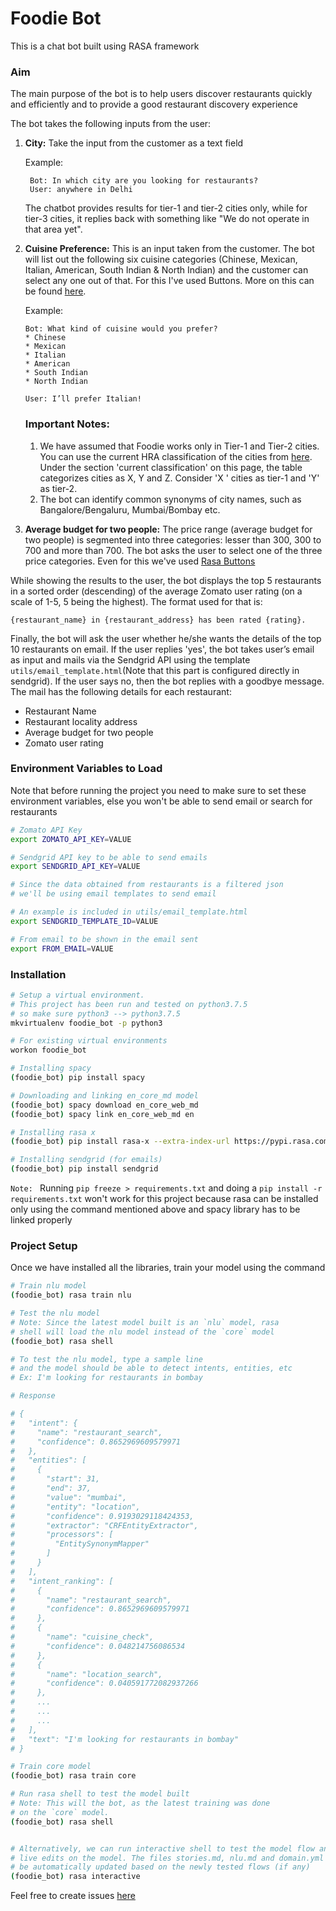 # Foodie Bot

This is a chat bot built using RASA framework

### Aim
The main purpose of the bot is to help users discover restaurants quickly and efficiently and to provide a good restaurant discovery experience

The bot takes the following inputs from the user:
1. **City:** Take the input from the customer as a text field

    Example:

        Bot: In which city are you looking for restaurants?
        User: anywhere in Delhi
    The chatbot provides results for tier-1 and tier-2 cities only, while for tier-3 cities, it replies back with something like "We do not operate in that area yet".

2. **Cuisine Preference:** This is an input taken from the customer. The bot will list out the following six cuisine categories (Chinese, Mexican, Italian, American, South Indian & North Indian) and the customer can select any one out of that. For this I've used Buttons. More on this can be found [here](https://rasa.com/docs/rasa/core/slots/#slots-set-by-clicking-buttons).

    Example:
    
    ```
    Bot: What kind of cuisine would you prefer?
    * Chinese
    * Mexican
    * Italian
    * American
    * South Indian
    * North Indian

    User: I’ll prefer Italian!
    ```

    ### Important Notes: 

    1. We have assumed that Foodie works only in Tier-1 and Tier-2 cities. You can use the current HRA classification of the cities from [here](https://en.wikipedia.org/wiki/Classification_of_Indian_cities). Under the section 'current classification' on this page, the table categorizes cities as X, Y and Z. Consider 'X ' cities as tier-1 and 'Y' as tier-2. 
    2. The bot can identify common synonyms of city names, such as Bangalore/Bengaluru, Mumbai/Bombay etc.

3. **Average budget for two people:** The price range (average budget for two people) is segmented into three categories: lesser than 300, 300 to 700 and more than 700. The bot asks the user to select one of the three price categories. Even for this we've used [Rasa Buttons](https://en.wikipedia.org/wiki/Classification_of_Indian_cities)

While showing the results to the user, the bot displays the top 5 restaurants in a sorted order (descending) of the average Zomato user rating (on a scale of 1-5, 5 being the highest). The format used for that is: 

`{restaurant_name} in {restaurant_address} has been rated {rating}.`

Finally, the bot will ask the user whether he/she wants the details of the top 10 restaurants on email. If the user replies 'yes', the bot takes user’s email as input and mails via the Sendgrid API using the template `utils/email_template.html`(Note that this part is configured directly in sendgrid). If the user says no, then the bot replies with a goodbye message. The mail has the following details for each restaurant:

* Restaurant Name
* Restaurant locality address
* Average budget for two people
* Zomato user rating

### Environment Variables to Load
Note that before running the project you need to make sure to set these environment variables, else you won't be able to send email or search for restaurants

```sh
# Zomato API Key
export ZOMATO_API_KEY=VALUE

# Sendgrid API key to be able to send emails
export SENDGRID_API_KEY=VALUE

# Since the data obtained from restaurants is a filtered json
# we'll be using email templates to send email

# An example is included in utils/email_template.html
export SENDGRID_TEMPLATE_ID=VALUE

# From email to be shown in the email sent
export FROM_EMAIL=VALUE
```

### Installation

```sh
# Setup a virtual environment.
# This project has been run and tested on python3.7.5
# so make sure python3 --> python3.7.5
mkvirtualenv foodie_bot -p python3

# For existing virtual environments
workon foodie_bot

# Installing spacy
(foodie_bot) pip install spacy

# Downloading and linking en_core_md model
(foodie_bot) spacy download en_core_web_md
(foodie_bot) spacy link en_core_web_md en

# Installing rasa x
(foodie_bot) pip install rasa-x --extra-index-url https://pypi.rasa.com/simple

# Installing sendgrid (for emails)
(foodie_bot) pip install sendgrid

```

`Note: ` Running `pip freeze > requirements.txt` and doing a `pip install -r requirements.txt` won't work for this project because rasa can be installed only using the command mentioned above and spacy library has to be linked properly

### Project Setup

Once we have installed all the libraries, train your model using the command
```sh
# Train nlu model
(foodie_bot) rasa train nlu

# Test the nlu model
# Note: Since the latest model built is an `nlu` model, rasa
# shell will load the nlu model instead of the `core` model
(foodie_bot) rasa shell

# To test the nlu model, type a sample line
# and the model should be able to detect intents, entities, etc
# Ex: I'm looking for restaurants in bombay

# Response

# {
#   "intent": {
#     "name": "restaurant_search",
#     "confidence": 0.8652969609579971
#   },
#   "entities": [
#     {
#       "start": 31,
#       "end": 37,
#       "value": "mumbai",
#       "entity": "location",
#       "confidence": 0.9193029118424353,
#       "extractor": "CRFEntityExtractor",
#       "processors": [
#         "EntitySynonymMapper"
#       ]
#     }
#   ],
#   "intent_ranking": [
#     {
#       "name": "restaurant_search",
#       "confidence": 0.8652969609579971
#     },
#     {
#       "name": "cuisine_check",
#       "confidence": 0.048214756086534
#     },
#     {
#       "name": "location_search",
#       "confidence": 0.040591772082937266
#     },
#     ...
#     ...
#     ...
#   ],
#   "text": "I'm looking for restaurants in bombay"
# }

# Train core model
(foodie_bot) rasa train core

# Run rasa shell to test the model built
# Note: This will the bot, as the latest training was done 
# on the `core` model.
(foodie_bot) rasa shell


# Alternatively, we can run interactive shell to test the model flow and perform
# live edits on the model. The files stories.md, nlu.md and domain.yml will
# be automatically updated based on the newly tested flows (if any)
(foodie_bot) rasa interactive
```

Feel free to create issues [here](https://github.com/yvsssantosh/foodie_bot/issues)